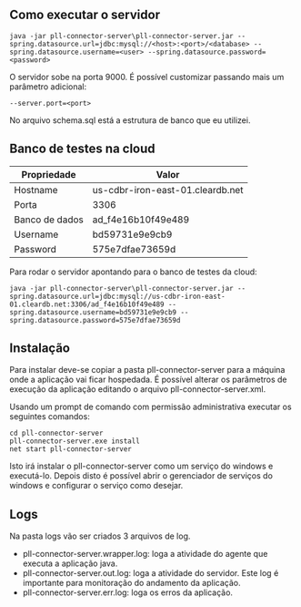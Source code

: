 ## Como executar o servidor

    java -jar pll-connector-server\pll-connector-server.jar --spring.datasource.url=jdbc:mysql://<host>:<port>/<database> --spring.datasource.username=<user> --spring.datasource.password=<password>

O servidor sobe na porta 9000. É possível customizar passando mais um parâmetro adicional:

    --server.port=<port>

No arquivo schema.sql está a estrutura de banco que eu utilizei.

## Banco de testes na cloud

|Propriedade   |Valor                           |
|--------------|--------------------------------|
|Hostname      |us-cdbr-iron-east-01.cleardb.net|
|Porta         |3306                            |
|Banco de dados|ad_f4e16b10f49e489              |
|Username      |bd59731e9e9cb9                  |
|Password      |575e7dfae73659d                 |

Para rodar o servidor apontando para o banco de testes da cloud:

    java -jar pll-connector-server\pll-connector-server.jar --spring.datasource.url=jdbc:mysql://us-cdbr-iron-east-01.cleardb.net:3306/ad_f4e16b10f49e489 --spring.datasource.username=bd59731e9e9cb9 --spring.datasource.password=575e7dfae73659d

## Instalação

Para instalar deve-se copiar a pasta pll-connector-server para a máquina onde a aplicação vai ficar hospedada. É possível alterar os parâmetros de execução da aplicação editando o arquivo pll-connector-server.xml.

Usando um prompt de comando com permissão administrativa executar os seguintes comandos:
    
    cd pll-connector-server
    pll-connector-server.exe install
    net start pll-connector-server

Isto irá instalar o pll-connector-server como um serviço do windows e executá-lo. Depois disto é possível abrir o gerenciador de serviços do windows e configurar o serviço como desejar.

## Logs

Na pasta logs vão ser criados 3 arquivos de log.
- pll-connector-server.wrapper.log: loga a atividade do agente que executa a aplicação java.
- pll-connector-server.out.log: loga a atividade do servidor. Este log é importante para monitoração do andamento da aplicação.
- pll-connector-server.err.log: loga os erros da aplicação.
